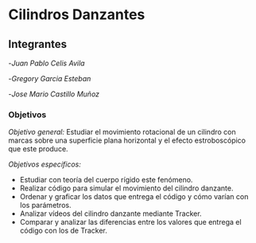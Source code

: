 # Cilindros Danzantes
## Integrantes
-*Juan Pablo Celis Avila*

-*Gregory Garcia Esteban*  

-*Jose Mario Castillo Muñoz*

### Objetivos 

*Objetivo general:* Estudiar el movimiento rotacional de un cilindro con marcas sobre una superficie plana horizontal y el efecto estroboscópico que este produce.

*Objetivos específicos:* 
- Estudiar con teoría del cuerpo rígido este fenómeno.
- Realizar código para simular el movimiento del cilindro danzante.
- Ordenar y graficar los datos que entrega el código y cómo varían con los parámetros.
- Analizar vídeos del cilindro danzante mediante Tracker.
- Comparar y analizar las diferencias entre los valores que entrega el código con los de Tracker.

